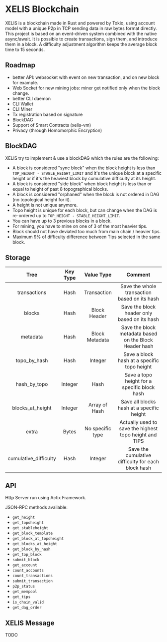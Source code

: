 # XELIS Blockchain

XELIS is a blockchain made in Rust and powered by Tokio, using account model with a unique P2p in TCP sending data in raw bytes format directly.
This project is based on an event-driven system combined with the native async/await.
It is possible to create transactions, sign them, and introduce them in a block. A difficulty adjustment algorithm keeps the average block time to 15 seconds.

## Roadmap

- better API: websocket with event on new transaction, and on new block for example.
- Web Socket for new mining jobs: miner get notified only when the block change.
- better CLI daemon
- CLI Wallet
- CLI Miner
- Tx registration based on signature
- BlockDAG
- Support of Smart Contracts (xelis-vm)
- Privacy (through Homomorphic Encryption)

## BlockDAG

XELIS try to implement & use a blockDAG which the rules are the following:
- A block is considered "sync block" when the block height is less than `TOP_HEIGHT - STABLE_HEIGHT_LIMIT` and it's the unique block at a specific height or if it's the heaviest block by cumulative difficulty at its height.
- A block is considered "side block" when block height is less than or equal to height of past 8 topographical blocks.
- A block is considered "orphaned" when the block is not ordered in DAG (no topological height for it).
- A height is not unique anymore.
- Topo height is unique for each block, but can change when the DAG is re-ordered up to `TOP_HEIGHT - STABLE_HEIGHT_LIMIT`.
- You can have up to 3 previous blocks in a block.
- For mining, you have to mine on one of 3 of the most heavier tips.
- Block should not have deviated too much from main chain / heavier tips.
- Maximum 9% of difficulty difference between Tips selected in the same block.

## Storage

|          Tree         | Key Type |    Value Type    |                         Comment                        |
|:---------------------:|:--------:|:----------------:|:------------------------------------------------------:|
|      transactions     |   Hash   |    Transaction   |      Save the whole transaction based on its hash      |
|         blocks        |   Hash   |   Block Header   |      Save the block header only based on its hash      |
|        metadata       |   Hash   |  Block Metadata  | Save the block metadata based on the Block Header hash |
|      topo_by_hash     |   Hash   |      Integer     |       Save a block hash at a specific topo height      |
|      hash_by_topo     |  Integer |       Hash       |      Save a topo height for a specific block hash      |
|    blocks_at_height   |  Integer |   Array of Hash  |        Save all blocks hash at a specific height       |
|         extra         |   Bytes  | No specific type | Actually used to save the highest topo height and TIPS |
| cumulative_difficulty |   Hash   |      Integer     |   Save the cumulative difficulty for each block hash   |

## API

Http Server run using Actix Framework.

JSON-RPC methods available:
- `get_height`
- `get_topoheight`
- `get_stableheight`
- `get_block_template`
- `get_block_at_topoheight`
- `get_blocks_at_height`
- `get_block_by_hash`
- `get_top_block`
- `submit_block`
- `get_account`
- `count_accounts`
- `count_transactions`
- `submit_transaction`
- `p2p_status`
- `get_mempool`
- `get_tips`
- `is_chain_valid`
- `get_dag_order`

## XELIS Message

TODO